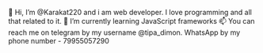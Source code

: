 👋 Hi, I’m @Karakat220 and i am web developer. I love programming and all that related to it. 
🌱 I’m currently learning JavaScript frameworks
📫 You can reach me on telegram by my username @tipa_dimon. WhatsApp by my phone number - 79955057290

